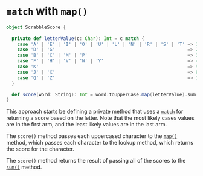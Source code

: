 # `match` with `map()`

```scala
object ScrabbleScore {
  
  private def letterValue(c: Char): Int = c match {
    case 'A' | 'E' | 'I' | 'O' | 'U' | 'L' | 'N' | 'R' | 'S' | 'T' => 1
    case 'D' | 'G'                                                 => 2
    case 'B' | 'C' | 'M' | 'P'                                     => 3
    case 'F' | 'H' | 'V' | 'W' | 'Y'                               => 4
    case 'K'                                                       => 5
    case 'J' | 'X'                                                 => 8
    case 'Q' | 'Z'                                                 => 10
  }

  def score(word: String): Int = word.toUpperCase.map(letterValue).sum
}
```

This approach starts be defining a private method that uses a [`match`][match] for returning a score based on the letter.
Note that the most likely cases values are in the first arm, and the least likely values are in the last arm.

The `score()` method passes each uppercased character to the [`map()`][map] method, which passes each character to the lookup method,
which returns the score for the character.

The `score()` method returns the result of passing all of the scores to the [`sum()`][sum] method.

[match]: https://docs.scala-lang.org/tour/pattern-matching.html
[map]: https://www.scala-lang.org/api/current/scala/collection/StringOps.html#map[B](f:Char=%3EB):IndexedSeq[B]
[sum]: https://www.scala-lang.org/api/current/scala/collection/immutable/IndexedSeq.html#sum[B%3E:A](implicitnum:scala.math.Numeric[B]):B
